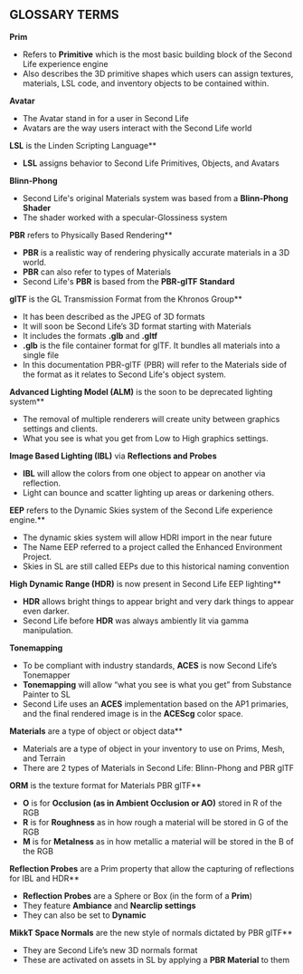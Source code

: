 ## GLOSSARY TERMS

**Prim**
 - Refers to **Primitive** which is the most basic building block of the Second Life experience engine
 - Also describes the 3D primitive shapes which users can assign textures, materials, LSL code, and inventory objects to be contained within.

**Avatar**
 - The Avatar stand in for a user in Second Life
 - Avatars are the way users interact with the Second Life world

**LSL** is the Linden Scripting Language**
 - **LSL** assigns behavior to Second Life Primitives, Objects, and Avatars

**Blinn-Phong**
 - Second Life's original Materials system was based from a **Blinn-Phong Shader**
 - The shader worked with a specular-Glossiness system

**PBR** refers to Physically Based Rendering**
 - **PBR** is a realistic way of rendering physically accurate materials in a 3D world.
 - **PBR** can also refer to types of Materials
 - Second Life's **PBR** is based from the **PBR-glTF Standard**

**glTF** is the GL Transmission Format from the Khronos Group**
 - It has been described as the JPEG of 3D formats
 - It will soon be Second Life’s 3D format starting with Materials
 - It includes the formats **.glb** and **.gltf**
 - **.glb** is the file container format for glTF. It bundles all materials into a single file
 - In this documentation PBR-glTF (PBR) will refer to the Materials side of the format as it relates to Second Life's object system.

**Advanced Lighting Model (ALM)** is the soon to be deprecated lighting system**
 - The removal of multiple renderers will create unity between graphics settings and clients.
 - What you see is what you get from Low to High graphics settings.

**Image Based Lighting (IBL)** via **Reflections and Probes**
 - **IBL** will allow the colors from one object to appear on another via reflection.
 - Light can bounce and scatter lighting up areas or darkening others.

**EEP** refers to the Dynamic Skies system of the Second Life experience engine.**
- The dynamic skies system will allow HDRI import in the near future
- The Name EEP referred to a project called the Enhanced Environment Project.
- Skies in SL are still called EEPs due to this historical naming convention

**High Dynamic Range (HDR)** is now present in Second Life EEP lighting**
 - **HDR** allows bright things to appear bright and very dark things to appear even darker.
 - Second Life before **HDR** was always ambiently lit via gamma manipulation. 

**Tonemapping**
 - To be compliant with industry standards, **ACES** is now Second Life’s Tonemapper
 - **Tonemapping** will allow “what you see is what you get” from Substance Painter to SL
 - Second Life uses an **ACES** implementation based on the AP1 primaries, and the final rendered image is in the **ACEScg** color space.

**Materials** are a type of object or object data**
 - Materials are a type of object in your inventory to use on Prims, Mesh, and Terrain
 - There are 2 types of Materials in Second Life: Blinn-Phong and PBR glTF

**ORM** is the texture format for Materials PBR glTF**
 - **O** is for **Occlusion (as in Ambient Occlusion or AO)** stored in R of the RGB
 - **R** is for **Roughness** as in how rough a material will be stored in G of the RGB
 - **M** is for **Metalness** as in how metallic a material will be stored in the B of the RGB
	
**Reflection Probes** are a Prim property that allow the capturing of reflections for IBL and HDR**
 - **Reflection Probes** are a Sphere or Box (in the form of a **Prim**)
 - They feature **Ambiance** and **Nearclip settings**
 - They can also be set to **Dynamic**

**MikkT Space Normals** are the new style of normals dictated by PBR glTF** 
 - They are Second Life’s new 3D normals format
 - These are activated on assets in SL by applying a **PBR Material** to them
